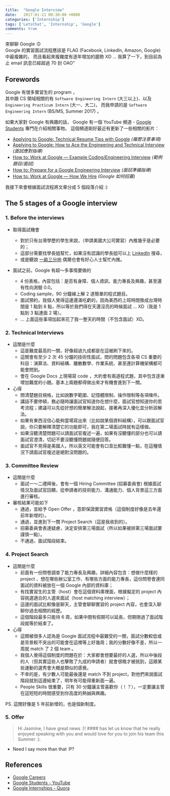 ```yaml
---
title:  "Google Interview"
date:   2017-01-21 00:30:00 +0800
categories: ['Internship']
tags: ['LetsChat', 'Internship', 'Google']
comments: true
---
```

 
來聊聊 Google :D  
Google 的實習面試流程應該是 FLAG (Facebook, LinkedIn, Amazon, Google) 中最複雜的，
而且看起來複雜度有逐年增加的趨勢 XD ... 
我算了一下，到目前為止 email 訊息已經超過 70 封 OAO"

<!--more-->

## Forewords

Google 有很多實習生的 program ，  
其中跟 CS 領域相關的有 `Software Engineering Intern` (大三以上)、以及 `Engineering Practicum Intern` (大一、大二)，
而我申請的是 `Software Engineering Intern` (BS/MS, Summer 2017) 。

如果大家對 Google 有興趣的話，
 Google 有一個 YouTube 頻道 - [Google Students](https://www.youtube.com/user/GoogleStudents) 專門在介紹相關事物。
這個頻道剛好最近有更新了一些相關的影片：

- [Applying to Google: Technical Resume Tips with Google](https://www.youtube.com/watch?v=ZjeXxLnnH5I&t=742s) *(履歷注意事項)*
- [Applying to Google: How to Ace the Engineering and Technical Interview](https://www.youtube.com/watch?v=55aEVvITNJ0&t=5s) *(面試應對指導)*
- [How to: Work at Google — Example Coding/Engineering Interview](https://www.youtube.com/watch?v=wwIysnVmAUg) *(範例題目/面試)*
- [How to: Prepare for a Google Engineering Interview](https://www.youtube.com/watch?v=OMkfujDPpwc) *(面試準備指導)*
- [How to: Work at Google — How We Hire](https://www.youtube.com/watch?v=CMB3Rm-hEWM) *(Google 如何招募)*

我接下來會根據面試流程將文章分成 5 個段落介紹 :)


## The 5 stages of a Google interview

### 1. Before the interviews

- 取得面試機會
  - 對於只有台灣學歷的學生來說，（申請美國大公司實習）內推幾乎是必要的；
  - 這部分需要找學長姐幫忙，如果沒有認識的學長姐可以上 [LinkedIn](https://www.linkedin.com/) 搜尋，
  - 或是聽說 [一畝三分地](http://www.1point3acres.com/bbs/) 偶爾也會有好心人士幫忙內推。

- 面試之前，Google 有超～多事情要做的
  -  4 份表格，內容包括：是否有身障、個人資訊、能力專長及興趣，甚至還有性向測驗 0.0。
  -  Coding sample，90 分鐘線上解 2 道簡單的程式題目。
  -  面試預約，我個人覺得這邊還滿吃虧的，因為美西的上班時間換成台灣時間是 1 點到 8 點，所以等於我們得在天還沒亮的時候面試 ... XD（我是 1 點到 3 點連面 2 場）。
  - ... 上面這些事項加起來花了我一整天的時間（不包含面試）XD。


### 2. Technical Interviews

- 這關是什麼
  - 這是難度最高的一關，好像超過九成都是在這被刷下來的。
  - 這關會有至少 2 次 45 分鐘的技術性面試，問的問題包含各項 CS 重要的科目：演算法、資料結構、離散數學、作業系統、甚至連計算機架構都可能會問到。
  - 會在 Google Docs 上現場寫 code ，大約會有兩道程式題，其中包含逐漸增加難度的小題。基本上兩題都得做出來才有機會進到下一關。
- 心得
  - 問清楚題目規格，比如說數字範圍、記憶體限制、操作限制等各項條件。
  - 講話不要停頓，務必隨時讓面試官知道你在想什麼，面試官想知道你的思考流程；建議可以先從好想的簡單解法說起，接著再深入優化並分析該解法。
  - 如果有東西沒信心能夠當場寫出來（比如說某個資料結構），可以跟面試官說，你只要解釋清楚它的功能即可，我在第二場面試時就有這樣做。
  - 如果沒聽清楚問題可以請面試官複述一遍，如果有沒聽懂的部分也可以請面試官澄清，切記不要沒聽懂問題就隨便回答。
  - 面試官不見得是美國人，所以英文可能會有口音比較難懂一點，在這種情況下請面試官複述是絕對沒問題的。


### 3. Committee Review

- 這關是什麼
  - 面試一～二禮拜後，會有一個 Hiring Committee (招募委員會) 根據面試情況及面試官回饋，從申請者的技術能力、溝通能力、個人背景這三方面進行審核。
- 審核結果可能如下
  - 通過，並給予 Open Offer ，意即保證實習資格（這個制度好像是去年還前年新增的）。
  - 通過，並進到下一關 Project Search（這是我收到的）。
  - 招募委員會表達疑慮，決定安排第三場面試（所以如果被排第三場面試要謹慎一點）。
  - 不通過，面試階段結束。


### 4.  Project Search

- 這關是什麼
  - 前面有一份問卷調查了能力專長及興趣，詳細內容包含：想做什麼樣的 project 、想在哪些辦公室工作、有哪些方面的能力專長，這份問卷會連同面試的資料被放在一個 Google 內部的資料庫；
  - 有找實習生的主管（host）會在這個資料庫裡面，根據擬定的 project 內容挑選適合的人選來面試（host matching interview）；
  - 這邊的面試比較像是聊天，主管會聊聊實習的 project 內容，也會深入聊聊你過去相關的經歷。
  - 這個階段最多只能待 6 周，如果中間有假期可以延長，但期限過了面試階段就等於結束了。
- 心得
  - 這關被很多人認為是 Google 面試流程中最難受的一關，面試分數較低或是背景較不突出的可能會在這裡等上好幾周；我的分數好像不差，所以一周就 match 了 2 個 team 。
  - 我個人覺得這個制度的問題在於：大家都會想要最好的人選，所以中後段的人（但其實這些人也擊敗了九成的申請者）就會很晚才被挑到，這跟某些運動的選秀會大概是類似的感覺。
  - 不幸的是，有少數人可能最後還是 match 不到 project，對他們來說面試階段就到這邊結束了，明年有可能得重新面一遍。
  - People Skills 很重要，只有 30 分鐘讓主管喜歡你（！？），一定要讓主管在這短短的時間感受到你高度的熱誠與興趣。

PS. 這關好像是 5 年前新增的，也是個新制度。

### 5. Offer

> Hi Jasmine,
> I have great news :)! #### has let us know that he really enjoyed speaking with you and would love for you to join his team this Summer :).

- Need I say more than that :P?


## References

- [Google Careers](https://careers.google.com/)
- [Google Students - YouTube](https://www.youtube.com/user/GoogleStudents)
- [Google Internships - Quora](https://www.quora.com/topic/Google-Internships)

